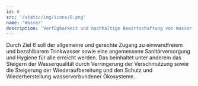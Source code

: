 ```yaml
---
id: 6
src: '/static/img/icons/6.png'
name: 'Wasser'
description: 'Verfügbarkeit und nachhaltige Bewirtschaftung von Wasser und Sanitärversorgung für alle gewährleisten '
---
```

Durch Ziel 6 soll der allgemeine und gerechte Zugang zu einwandfreiem und bezahlbarem Trinkwasser sowie eine angemessene Sanitärversorgung und Hygiene für alle erreicht werden. Das beinhaltet unter anderem das Steigern der Wasserqualität durch Verringerung der Verschmutzung sowie die Steigerung der Wiederaufbereitung und den Schutz und Wiederherstellung wasserverbundener Ökosysteme.
